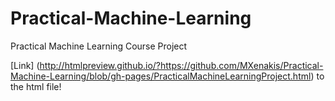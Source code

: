 # Practical-Machine-Learning
Practical Machine Learning Course Project


[Link] (http://htmlpreview.github.io/?https://github.com/MXenakis/Practical-Machine-Learning/blob/gh-pages/PracticalMachineLearningProject.html) to the html file!
